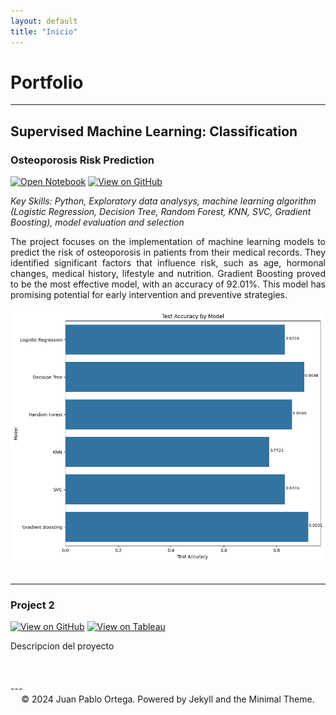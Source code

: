 ```yaml
---
layout: default
title: "Inicio"
---
```


# Portfolio

---

## Supervised Machine Learning: Classification

### Osteoporosis Risk Prediction
[![Open Notebook](https://img.shields.io/badge/Jupyter-Open_Notebook-blue?logo=Jupyter)](/projects/Osteoporosis_Risk_Prediction.html)
[![View on GitHub](https://img.shields.io/badge/GitHub-View_on_GitHub-blue?logo=GitHub)](https://github.com/5jpablo/Osteoporosis_Prediction)


_Key Skills: Python, Exploratory data analysys, machine learning algorithm (Logistic Regression, Decision Tree, Random Forest, KNN, SVC, Gradient Boosting), model evaluation and selection_

<div style="text-align: justify">
The project focuses on the implementation of machine learning models to predict the risk of osteoporosis in patients from their medical records. They identified significant factors that influence risk, such as age, hormonal changes, medical history, lifestyle and nutrition. Gradient Boosting proved to be the most effective model, with an accuracy of 92.01%. This model has promising potential for early intervention and preventive strategies.
</div>
<br>
<center><img src="/projects/Osteoporosis_Risk_Prediction_files/Osteoporosis_Risk_Prediction_78_0.png"/></center>
<br>

---
### Project 2
[![View on GitHub](https://img.shields.io/badge/GitHub-View_on_GitHub-blue?logo=GitHub)](https://github.com/5jpablo/)
[![View on Tableau](https://img.shields.io/badge/Tableau-View_on_Tableau-orange?logo=Tableau)](https://public.tableau.com/app/discover)
<div style="text-align: justify">
Descripcion del proyecto
</div>
<br>
<center><img src=""/></center>
<br>
---

<center>© 2024 Juan Pablo Ortega. Powered by Jekyll and the Minimal Theme.</center>
